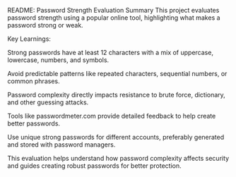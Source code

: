 README: Password Strength Evaluation Summary
This project evaluates password strength using a popular online tool, highlighting what makes a password strong or weak.

Key Learnings:

Strong passwords have at least 12 characters with a mix of uppercase, lowercase, numbers, and symbols.

Avoid predictable patterns like repeated characters, sequential numbers, or common phrases.

Password complexity directly impacts resistance to brute force, dictionary, and other guessing attacks.

Tools like passwordmeter.com provide detailed feedback to help create better passwords.

Use unique strong passwords for different accounts, preferably generated and stored with password managers.

This evaluation helps understand how password complexity affects security and guides creating robust passwords for better protection.

